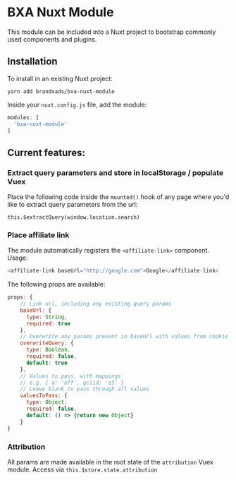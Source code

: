 # BXA Nuxt Module
This module can be included into a Nuxt project to bootstrap commonly used components and plugins.

## Installation
To install in an existing Nuxt project:
```
yarn add brandxads/bxa-nuxt-module
```

Inside your `nuxt.config.js` file, add the module:
```js
modules: [
  'bxa-nuxt-module'
]
```

## Current features:

### Extract query parameters and store in localStorage / populate Vuex
Place the following code inside the `mounted()` hook of any page where you'd like to extract query parameters from the url:
```
this.$extractQuery(window.location.search)
```

### Place affiliate link
The module automatically registers the `<affiliate-link>` component. Usage:
```js
<affiliate-link baseUrl="http://google.com">Google</affiliate-link>
```

The following props are available:
```js
props: {
    // Link url, including any existing query params
    baseUrl: {
      type: String,
      required: true
    },
    // Overwrite any params present in baseUrl with values from cookie
    overwriteQuery: {
      type: Boolean,
      required: false,
      default: true
    },
    // Values to pass, with mappings
    // e.g. { a: 'aff', gclid: 's5' }
    // Leave blank to pass through all values
    valuesToPass: {
      type: Object,
      required: false,
      default: () => {return new Object}
    }
}
```

### Attribution
All params are made available in the root state of the `attribution` Vuex module. Access via `this.$store.state.attribution`
